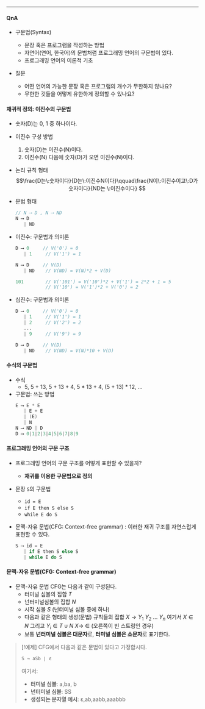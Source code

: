 
---
#### QnA
- 구문법(Syntax)
	- 문장 혹은 프로그램을 작성하는 방법
	- 자연어(연어, 한국어)의 문법처럼 프로그래밍 언어의 구문법이 있다.
	- 프로그래밍 언어의 이론적 기초
	
- 질문
	- 어떤 언어의 가능한 문장 혹은 프로그램의 개수가 무한하지 않나요?
	- 무한한 것들을 어떻게 유한하게 정의할 수 있나요?

#### 재귀적 정의: 이진수의 구문법
- 숫자(D)는 0, 1 중 하나이다.
	
- 이진수 구성 방법
	1) 숫자(D)는 이진수(N)이다.
	2) 이진수(N) 다음에 숫자(D)가 오면 이진수(N)이다.
	
- 논리 규칙 형태
$$\frac{D는\:숫자이다}{D는\:이진수N이다}\qquad\frac{N이\:이진수이고\:D가 숫자이다}{ND는 \:이진수이다}
$$
	
- 문법 형태
	```c
	// N ⟶ D , N ⟶ ND
	N ⟶ D
	   | ND
	```
	
- 이진수: 구문법과 의미론
	```c
	D ⟶ 0     // V('0') = 0
	   | 1     // V('1') = 1
	
	N ⟶ D     // V(D)
	   | ND    // V(ND) = V(N)*2 + V(D)
	
	101        // V('101') = V('10')*2 + V('1') = 2*2 + 1 = 5
			   // V('10') = V('1')*2 + V('0') = 2
	```
	
- 십진수: 구문법과 의미론
	```C
	D ⟶ 0     // V('0') = 0
	   | 1     // V('1') = 1    
	   | 2     // V('2') = 2
	   ...
	   | 9     // V('9') = 9
	
	D ⟶ D     // V(D)
	   | ND    // V(ND) = V(N)*10 + V(D)
	```

#### 수식의 구문법
- 수식
	- 5, 5 + 13, 5 + 13 + 4, 5 * 13 + 4, (5 + 13) * 12, ...
- 구문법: 쓰는 방법
	```C
	E ⟶ E * E    
	   | E + E
	   | (E)
	   | N
	N ⟶ ND | D
	D ⟶ 0|1|2|3|4|5|6|7|8|9
	```

#### 프로그래밍 언어의 구문 구조

- 프로그래밍 언어의 구문 구조를 어떻게 표현할 수 있을까?
	- **재귀를 이용한 구문법으로 정의**

- 문장 `S`의 구문법
	- `id = E`
	- `if E then S else S`
	- `while E do S`

- 문맥-자유 문법(CFG: Context-free grammar)
	: 이러한 재귀 구조를 자연스럽게 표현할 수 있다.
	```C
	S ⟶ id = E
	   | if E then S else S
	   | while E do S
	```

#### 문맥-자유 문법(CFG: Context-free grammar)

- 문맥-자유 문법 CFG는 다음과 같이 구성된다.
	- 터미널 심볼의 집합 $T$
	- 넌터미널심볼의 집합 $N$
	- 시작 심볼 $S$ (넌터미널 심볼 중에 하나)
	- 다음과 같은 형태의 생성(문법) 규칙들의 집합
		$X→Y_1\:Y_2\:...\:Y_n$ 여기서 $X∈N$ 그리고 $Y_{i}∈ T∪N$
		$X→\:∈$ (오른쪽이 빈 스트링인 경우)
	- 보통 **넌터미널 심볼은 대문자**로, **터미널 심볼은 소문자**로 표기한다.

>[!예제]
>CFG에서 다음과 같은 문법이 있다고 가정합시다.
>```C
>S → aSb ∣ ε
>```
>여기서:
>- **터미널 심볼**: a,ba, b
>- **넌터미널 심볼**: SS
>- **생성되는 문자열 예시**: ε,ab,aabb,aaabbb
